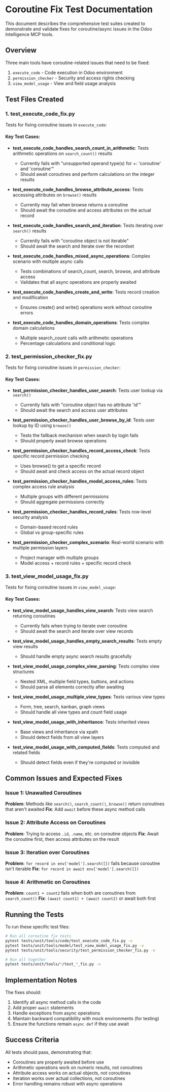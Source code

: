 # Coroutine Fix Test Documentation

This document describes the comprehensive test suites created to demonstrate and validate fixes for coroutine/async issues in the Odoo Intelligence MCP tools.

## Overview

Three main tools have coroutine-related issues that need to be fixed:
1. `execute_code` - Code execution in Odoo environment
2. `permission_checker` - Security and access rights checking
3. `view_model_usage` - View and field usage analysis

## Test Files Created

### 1. test_execute_code_fix.py

Tests for fixing coroutine issues in `execute_code`:

#### Key Test Cases:
- **test_execute_code_handles_search_count_in_arithmetic**: Tests arithmetic operations on `search_count()` results
  - Currently fails with "unsupported operand type(s) for +: 'coroutine' and 'coroutine'"
  - Should await coroutines and perform calculations on the integer results

- **test_execute_code_handles_browse_attribute_access**: Tests accessing attributes on `browse()` results
  - Currently may fail when browse returns a coroutine
  - Should await the coroutine and access attributes on the actual record

- **test_execute_code_handles_search_and_iteration**: Tests iterating over `search()` results
  - Currently fails with "coroutine object is not iterable"
  - Should await the search and iterate over the recordset

- **test_execute_code_handles_mixed_async_operations**: Complex scenario with multiple async calls
  - Tests combinations of search_count, search, browse, and attribute access
  - Validates that all async operations are properly awaited

- **test_execute_code_handles_create_and_write**: Tests record creation and modification
  - Ensures create() and write() operations work without coroutine errors

- **test_execute_code_handles_domain_operations**: Tests complex domain calculations
  - Multiple search_count calls with arithmetic operations
  - Percentage calculations and conditional logic

### 2. test_permission_checker_fix.py

Tests for fixing coroutine issues in `permission_checker`:

#### Key Test Cases:
- **test_permission_checker_handles_user_search**: Tests user lookup via `search()`
  - Currently fails with "coroutine object has no attribute 'id'"
  - Should await the search and access user attributes

- **test_permission_checker_handles_user_browse_by_id**: Tests user lookup by ID using `browse()`
  - Tests the fallback mechanism when search by login fails
  - Should properly await browse operations

- **test_permission_checker_handles_record_access_check**: Tests specific record permission checking
  - Uses browse() to get a specific record
  - Should await and check access on the actual record object

- **test_permission_checker_handles_model_access_rules**: Tests complex access rule analysis
  - Multiple groups with different permissions
  - Should aggregate permissions correctly

- **test_permission_checker_handles_record_rules**: Tests row-level security analysis
  - Domain-based record rules
  - Global vs group-specific rules

- **test_permission_checker_complex_scenario**: Real-world scenario with multiple permission layers
  - Project manager with multiple groups
  - Model access + record rules + specific record check

### 3. test_view_model_usage_fix.py

Tests for fixing coroutine issues in `view_model_usage`:

#### Key Test Cases:
- **test_view_model_usage_handles_view_search**: Tests view search returning coroutines
  - Currently fails when trying to iterate over coroutine
  - Should await the search and iterate over view records

- **test_view_model_usage_handles_empty_search_results**: Tests empty view results
  - Should handle empty async search results gracefully

- **test_view_model_usage_complex_view_parsing**: Tests complex view structures
  - Nested XML, multiple field types, buttons, and actions
  - Should parse all elements correctly after awaiting

- **test_view_model_usage_multiple_view_types**: Tests various view types
  - Form, tree, search, kanban, graph views
  - Should handle all view types and count field usage

- **test_view_model_usage_with_inheritance**: Tests inherited views
  - Base views and inheritance via xpath
  - Should detect fields from all view layers

- **test_view_model_usage_with_computed_fields**: Tests computed and related fields
  - Should detect fields even if they're computed or invisible

## Common Issues and Expected Fixes

### Issue 1: Unawaited Coroutines
**Problem**: Methods like `search()`, `search_count()`, `browse()` return coroutines that aren't awaited
**Fix**: Add `await` before these async method calls

### Issue 2: Attribute Access on Coroutines
**Problem**: Trying to access `.id`, `.name`, etc. on coroutine objects
**Fix**: Await the coroutine first, then access attributes on the result

### Issue 3: Iteration over Coroutines
**Problem**: `for record in env['model'].search([])` fails because coroutine isn't iterable
**Fix**: `for record in await env['model'].search([])`

### Issue 4: Arithmetic on Coroutines
**Problem**: `count1 + count2` fails when both are coroutines from `search_count()`
**Fix**: `(await count1) + (await count2)` or await both first

## Running the Tests

To run these specific test files:

```bash
# Run all coroutine fix tests
pytest tests/unit/tools/code/test_execute_code_fix.py -v
pytest tests/unit/tools/model/test_view_model_usage_fix.py -v
pytest tests/unit/tools/security/test_permission_checker_fix.py -v

# Run all together
pytest tests/unit/tools/*/test_*_fix.py -v
```

## Implementation Notes

The fixes should:
1. Identify all async method calls in the code
2. Add proper `await` statements
3. Handle exceptions from async operations
4. Maintain backward compatibility with mock environments (for testing)
5. Ensure the functions remain `async def` if they use await

## Success Criteria

All tests should pass, demonstrating that:
- Coroutines are properly awaited before use
- Arithmetic operations work on numeric results, not coroutines
- Attribute access works on actual objects, not coroutines
- Iteration works over actual collections, not coroutines
- Error handling remains robust with async operations